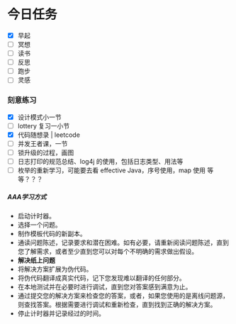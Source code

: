 # 今日任务

- [x] 早起
- [ ] 冥想
- [ ] 读书
- [ ] 反思
- [ ] 跑步
- [ ] 灵感

### 刻意练习

- [x] 设计模式小一节
- [ ] lottery 复习一小节
- [x] 代码随想录 | leetcode
- [ ] 并发王者课，一节
- [ ] 锁升级的过程，画图
- [ ] 日志打印的规范总结、log4j 的使用，包括日志类型、用法等
- [ ] 枚举的重新学习，可能要去看 effective Java，序号使用，map 使用 等等？？？

##### AAA学习方式

- 启动计时器。
- 选择一个问题。
- 制作模板代码的新副本。
- 通读问题陈述，记录要求和潜在困难。如有必要，请重新阅读问题陈述，直到您了解需求，或者至少直到您可以对每个不明确的需求做出假设。
- **解决纸上问题**
- 将解决方案扩展为伪代码。
- 将伪代码翻译成真实代码，记下您发现难以翻译的任何部分。
- 在本地测试并在必要时进行调试，直到您对答案感到满意为止。
- 通过提交您的解决方案来检查您的答案，或者，如果您使用的是离线问题源，则查找答案。根据需要进行调试和重新检查，直到找到正确的解决方案。
- 停止计时器并记录经过的时间。